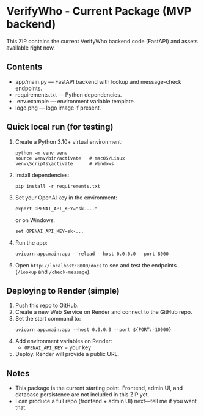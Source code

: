 # VerifyWho - Current Package (MVP backend)

This ZIP contains the current VerifyWho backend code (FastAPI) and assets available right now.

## Contents
- app/main.py — FastAPI backend with lookup and message-check endpoints.
- requirements.txt — Python dependencies.
- .env.example — environment variable template.
- logo.png — logo image if present.

## Quick local run (for testing)
1. Create a Python 3.10+ virtual environment:
   ```
   python -m venv venv
   source venv/bin/activate   # macOS/Linux
   venv\Scripts\activate      # Windows
   ```
2. Install dependencies:
   ```
   pip install -r requirements.txt
   ```
3. Set your OpenAI key in the environment:
   ```
   export OPENAI_API_KEY="sk-..."
   ```
   or on Windows:
   ```
   set OPENAI_API_KEY=sk-...
   ```
4. Run the app:
   ```
   uvicorn app.main:app --reload --host 0.0.0.0 --port 8000
   ```
5. Open `http://localhost:8000/docs` to see and test the endpoints (`/lookup` and `/check-message`).

## Deploying to Render (simple)
1. Push this repo to GitHub.
2. Create a new Web Service on Render and connect to the GitHub repo.
3. Set the start command to:
   ```
   uvicorn app.main:app --host 0.0.0.0 --port ${PORT:-10000}
   ```
4. Add environment variables on Render:
   - `OPENAI_API_KEY` = your key
5. Deploy. Render will provide a public URL.

## Notes
- This package is the current starting point. Frontend, admin UI, and database persistence are not included in this ZIP yet.
- I can produce a full repo (frontend + admin UI) next—tell me if you want that.

